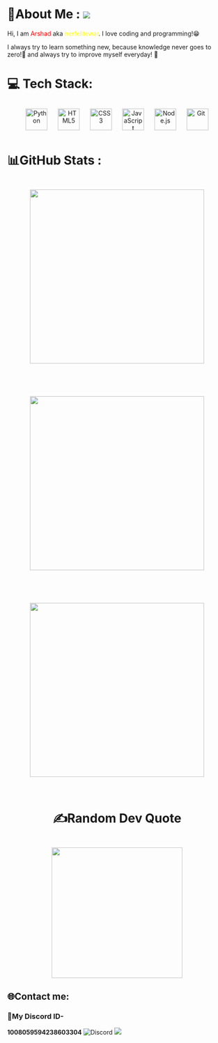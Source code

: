 # 💫About Me : ![](https://cdn.discordapp.com/emojis/980254975198363678.gif?size=40)
Hi, I am <span style="color:red;">Arshad</span> aka <span style="color:yellow">nerfelitewar</span>. I love coding and programming!😁

I always try to learn something new, because knowledge never goes to zero!💯 and always try to improve myself everyday! 🌟
# 💻 Tech Stack:
<div align="center">  
<img style="margin: 10px" src="https://profilinator.rishav.dev/skills-assets/python-original.svg" alt="Python" height="50" />  
<img style="margin: 10px" src="https://profilinator.rishav.dev/skills-assets/html5-original-wordmark.svg" alt="HTML5" height="50" />  
<img style="margin: 10px" src="https://profilinator.rishav.dev/skills-assets/css3-original-wordmark.svg" alt="CSS3" height="50" />  
<img style="margin: 10px" src="https://profilinator.rishav.dev/skills-assets/javascript-original.svg" alt="JavaScript" height="50" />  
<img style="margin: 10px" src="https://profilinator.rishav.dev/skills-assets/nodejs-original-wordmark.svg" alt="Node.js" height="50" />  
<img style="margin: 10px" src="https://profilinator.rishav.dev/skills-assets/git-scm-icon.svg" alt="Git" height="50" />  
</div>

# 📊GitHub Stats :
<h1 align="center">
  <img width="400" src="https://github-readme-stats.vercel.app/api?username=nerfelitewar&theme=radical&hide_border=false&include_all_commits=false&count_private=false">
</h1><br>
<h1 align="center">
  <img width="400" src="https://github-readme-streak-stats.herokuapp.com/?user=nerfelitewar&theme=radical&hide_border=false">
</h1><br>

<h1 align="center">
  <img width="400" src="https://github-readme-stats.vercel.app/api/top-langs/?username=nerfelitewar&theme=radical&hide_border=false&include_all_commits=false&count_private=false&layout=compact">
</h1><br>


<h1 style="text-align:center">✍️Random Dev Quote<h1>
<h1 align="center">
  <img width="300" src="https://quotes-github-readme.vercel.app/api?type=vetical&theme=radical">
</h1>

## 🌐Contact me:
### 🤖My Discord ID-
**1008059594238603304** ![Discord](https://img.shields.io/badge/Discord-%237289DA.svg?logo=discord&logoColor=white)
![](https://komarev.com/ghpvc/?username=nerfelitewar&color=6547bf&style=flat&label=profile+views)
